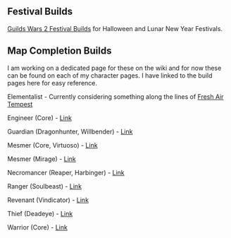## Festival Builds ##
[Guilds Wars 2 Festival Builds](https://wiki.guildwars2.com/wiki/User:Lady_Elyssa/Builds/Festivals) for Halloween and Lunar New Year Festivals.
 
## Map Completion Builds ##
I am working on a dedicated page for these on the wiki and for now these can be found on each of my character pages. I have linked to the build pages here for easy reference.


Elementalist - Currently considering something along the lines of [Fresh Air Tempest](http://en.gw2skills.net/editor/?PGwAw2JlZw8YHsLGJWaTutNA-DSIYR0xXGNlCBWB2eWgFrW2AA-e)

Engineer (Core) - [Link](https://wiki.guildwars2.com/wiki/User:Lady_Elyssa/Primoire#Map_Completion_Builds)

Guardian (Dragonhunter, Willbender) - [Link](https://wiki.guildwars2.com/wiki/User:Lady_Elyssa/Aurya_Whitewalker#Map_Completion_Builds)

Mesmer (Core, Virtuoso) - [Link](https://wiki.guildwars2.com/wiki/User:Lady_Elyssa/Hakoob#Map_Completion)

Mesmer (Mirage) - [Link](https://wiki.guildwars2.com/wiki/User:Lady_Elyssa/Princess_Nenia#Map_Completion_Builds)

Necromancer (Reaper, Harbinger) - [Link](https://wiki.guildwars2.com/wiki/User:Lady_Elyssa/Savant_Nom#Map_Complation_Builds)

Ranger (Soulbeast) - [Link](https://wiki.guildwars2.com/wiki/User:Lady_Elyssa/Lifa_Soldis#Map_Completion_Builds)

Revenant (Vindicator) - [Link](https://wiki.guildwars2.com/wiki/User:Lady_Elyssa/Grim_Moi#Map_Completion)

Thief (Deadeye) - [Link](https://wiki.guildwars2.com/wiki/User:Lady_Elyssa/Miss_Elyssa#Map_Completion_Builds)

Warrior (Core) - [Link](https://wiki.guildwars2.com/wiki/User:Lady_Elyssa/Proto_Snapp#Map_Completion_Builds)
